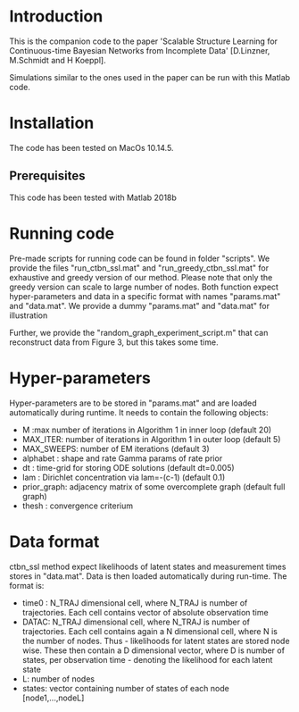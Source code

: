 # Introduction
This is the companion code to the paper 'Scalable Structure Learning for Continuous-time Bayesian Networks from Incomplete Data' [D.Linzner, M.Schmidt and H Koeppl].

Simulations similar to the ones used in the paper can be run with this Matlab code.

# Installation
The code has been tested on MacOs 10.14.5.
## Prerequisites
This code has been tested with Matlab 2018b


# Running code
Pre-made scripts for running code can be found in folder "scripts". We provide the files "run_ctbn_ssl.mat" and "run_greedy_ctbn_ssl.mat" for exhaustive and greedy version of our method. Please note that only the greedy version can scale to large number of nodes. Both function expect hyper-parameters and data in a specific format with names "params.mat" and "data.mat". We provide a dummy "params.mat" and "data.mat" for illustration

Further, we provide the "random_graph_experiment_script.m" that can reconstruct data from Figure 3, but this takes some time.

# Hyper-parameters
Hyper-parameters are to be stored in "params.mat" and are loaded automatically during runtime. It needs to contain the following objects:
- M :max number of iterations in Algorithm 1 in inner loop (default 20)
- MAX_ITER: number of iterations in Algorithm 1 in outer loop (default 5)
- MAX_SWEEPS: number of EM iterations (default 3)
- alphabet : shape and rate Gamma params of rate prior
- dt       : time-grid for storing ODE solutions (default dt=0.005)
- lam      : Dirichlet concentration via lam=-(c-1) (default 0.1)
- prior_graph: adjacency matrix of some overcomplete graph (default full graph)
- thesh      : convergence criterium


# Data format
ctbn_ssl method expect likelihoods of latent states and measurement times stores in "data.mat". Data is then loaded automatically during run-time.
The format is:
- time0 : N_TRAJ dimensional cell, where N_TRAJ is number of trajectories. Each cell contains vector of absolute observation time
- DATAC: N_TRAJ dimensional cell, where N_TRAJ is number of trajectories. Each cell contains again a N dimensional cell, where N is the number of nodes. Thus - likelihoods for latent states are stored node wise. These then contain a D dimensional vector, where D is number of states, per observation time - denoting the likelihood for each latent state
- L: number of nodes
- states: vector containing number of states of each node [node1,...,nodeL]
         



